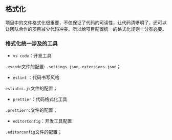 ## 格式化

项目中的文件格式化很重要，不仅保证了代码的可读性，让代码清晰明了，还可以让团队合作的项目减少代码冲突。所以给项目配置统一的格式化规则十分有必要。

### 格式化统一涉及的工具

- `vs code`：开发工具

`.vscode`文件的配置: `.settings.json`,`.extensions.json`；

- `eslint` ：代码书写风格

`eslintrc.js`文件的配置；

- `prettier`：代码格式化工具

`.prettierrc`文件的配置；

- `editorConfig`：开发工具配置

`.editorconfig`文件的配置；
